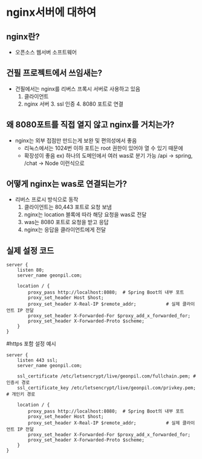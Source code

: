 # nginx서버에 대하여

## nginx란?
- 오픈소스 웹서버 소프트웨어

## 건필 프로젝트에서 쓰임새는?
- 건필에서는 nginx를 리버스 프록시 서버로 사용하고 있음
    1. 클라이언트
  2. nginx 서버
     3. ssl 인증
     4. 8080 포트로 연결
  

## 왜 8080포트를 직접 열지 않고 nginx를 거치는가?

- nginx는 외부 접점만 만드는게 보완 및 편의성에서 좋음
  - 리눅스에서는 1024번 이하 포트는 root 권한이 있어야 열 수 있기 때문에
  - 확장성이 좋음 ex) 하나의 도메인에서 여러 was로 분기 가능 /api -> spring, /chat -> Node 이런식으로



## 어떻게 nginx는 was로 연결되는가?
- 리버스 프로시 방식으로 동작
    1. 클라이언트는 80,443 포트로 요청 보냄
  2. nginx는 location 블록에 따라 해당 요청을 was로 전달
  3. was는 8080 포트로 요청을 받고 응답
  4. nginx는 응답을 클라이언트에게 전달

## 실제 설정 코드
```nginx
server {
    listen 80;
    server_name geonpil.com;

    location / {
        proxy_pass http://localhost:8080;  # Spring Boot의 내부 포트
        proxy_set_header Host $host;
        proxy_set_header X-Real-IP $remote_addr;           # 실제 클라이언트 IP 전달
        proxy_set_header X-Forwarded-For $proxy_add_x_forwarded_for;
        proxy_set_header X-Forwarded-Proto $scheme;
    }
}
```



#https 포함 설정 예시
```nginx
server {
    listen 443 ssl;
    server_name geonpil.com;

    ssl_certificate /etc/letsencrypt/live/geonpil.com/fullchain.pem; # 인증서 경로
    ssl_certificate_key /etc/letsencrypt/live/geonpil.com/privkey.pem; # 개인키 경로

    location / {
        proxy_pass http://localhost:8080;  # Spring Boot의 내부 포트
        proxy_set_header Host $host;
        proxy_set_header X-Real-IP $remote_addr;           # 실제 클라이언트 IP 전달
        proxy_set_header X-Forwarded-For $proxy_add_x_forwarded_for;
        proxy_set_header X-Forwarded-Proto $scheme;
    }
}
```